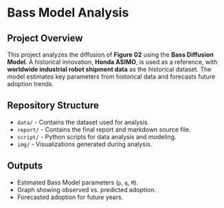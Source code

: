 # Bass Model Analysis

## Project Overview
This project analyzes the diffusion of **Figure 02** using the **Bass Diffusion Model**. A historical innovation, **Honda ASIMO**, is used as a reference, with **worldwide industrial robot shipment data** as the historical dataset. The model estimates key parameters from historical data and forecasts future adoption trends.

## Repository Structure
- `data/` - Contains the dataset used for analysis.
- `report/` - Contains the final report and markdown source file.
- `script/` - Python scripts for data analysis and modeling.
- `img/` - Visualizations generated during analysis.

## Outputs
- Estimated Bass Model parameters (`p`, `q`, `M`).
- Graph showing observed vs. predicted adoption.
- Forecasted adoption for future years.
